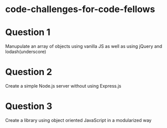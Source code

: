 # code-challenges-for-code-fellows

# Question 1
  Manupulate an array of objects using vanilla JS as well as using jQuery and lodash(underscore)
# Question 2 
  Create a simple Node.js server without using Express.js
# Question 3 
  Create a library using object oriented JavaScript in a modularized way